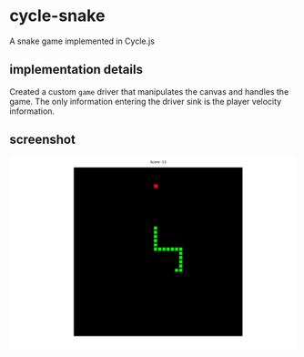 # cycle-snake
A snake game implemented in Cycle.js

## implementation details
Created a custom `game` driver that manipulates the canvas and handles the game.
The only information entering the driver sink is the player velocity information.

## screenshot
![snake game screenshot](screenshot.png)

